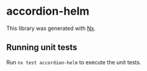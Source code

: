 # accordion-helm

This library was generated with [Nx](https://nx.dev).

## Running unit tests

Run `nx test accordion-helm` to execute the unit tests.
